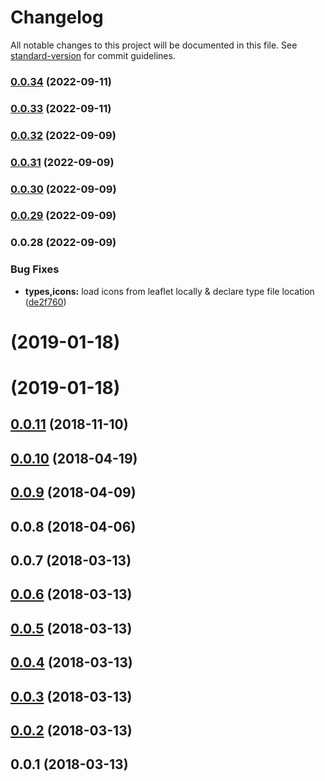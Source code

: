# Changelog

All notable changes to this project will be documented in this file. See [standard-version](https://github.com/conventional-changelog/standard-version) for commit guidelines.

### [0.0.34](https://github.com/schlunsen/nuxt-leaflet/compare/v0.0.33...v0.0.34) (2022-09-11)

### [0.0.33](https://github.com/schlunsen/nuxt-leaflet/compare/v0.0.32...v0.0.33) (2022-09-11)

### [0.0.32](https://github.com/schlunsen/nuxt-leaflet/compare/v0.0.31...v0.0.32) (2022-09-09)

### [0.0.31](https://github.com/schlunsen/nuxt-leaflet/compare/v0.0.30...v0.0.31) (2022-09-09)

### [0.0.30](https://github.com/schlunsen/nuxt-leaflet/compare/v0.0.29...v0.0.30) (2022-09-09)

### [0.0.29](https://github.com/schlunsen/nuxt-leaflet/compare/v0.0.28...v0.0.29) (2022-09-09)

### 0.0.28 (2022-09-09)


### Bug Fixes

* **types,icons:** load icons from leaflet locally & declare type file location ([de2f760](https://github.com/schlunsen/nuxt-leaflet/commit/de2f7600c163c7bff790ba5ed3136e3a43ecdd1f))

<a name=""></a>
# [](https://github.com/schlunsen/nuxt-leaflet/compare/v0.0.11...v) (2019-01-18)



<a name=""></a>
# [](https://github.com/schlunsen/nuxt-leaflet/compare/v0.0.11...v) (2019-01-18)



<a name="0.0.11"></a>
## [0.0.11](https://github.com/schlunsen/nuxt-leaflet/compare/v0.0.10...v0.0.11) (2018-11-10)



<a name="0.0.10"></a>
## [0.0.10](https://github.com/schlunsen/nuxt-leaflet/compare/v0.0.9...v0.0.10) (2018-04-19)



<a name="0.0.9"></a>
## [0.0.9](https://github.com/schlunsen/nuxt-leaflet/compare/v0.0.8...v0.0.9) (2018-04-09)



<a name="0.0.8"></a>
## 0.0.8 (2018-04-06)



<a name="0.0.7"></a>
## 0.0.7 (2018-03-13)



<a name="0.0.6"></a>
## [0.0.6](https://github.com/schlunsen/nuxt-leaflet/compare/v0.0.5...v0.0.6) (2018-03-13)



<a name="0.0.5"></a>
## [0.0.5](https://github.com/schlunsen/nuxt-leaflet/compare/v0.0.4...v0.0.5) (2018-03-13)



<a name="0.0.4"></a>
## [0.0.4](https://github.com/schlunsen/nuxt-leaflet/compare/v0.0.3...v0.0.4) (2018-03-13)



<a name="0.0.3"></a>
## [0.0.3](https://github.com/schlunsen/nuxt-leaflet/compare/v0.0.2...v0.0.3) (2018-03-13)



<a name="0.0.2"></a>
## [0.0.2](https://github.com/schlunsen/nuxt-leaflet/compare/v0.0.1...v0.0.2) (2018-03-13)



<a name="0.0.1"></a>
## 0.0.1 (2018-03-13)
